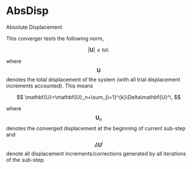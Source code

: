 # AbsDisp

Absolute Displacement

This converger tests the following norm,

$$
\left|\mathbf{U}\right|\leqslant{}tol.
$$

where $$\mathbf{U}$$ denotes the total displacement of the system (with all trial displacement increments accounted).
This means

$$
\mathbf{U}=\mathbf{U}_n+\sum_{i=1}^{k}\Delta\mathbf{U}^i,
$$

where $$\mathbf{U}_n$$ denotes the converged displacement at the beginning of current sub-step and
$$\Delta\mathbf{U}^i$$ denote all displacement increments/corrections generated by all iterations of the sub-step.